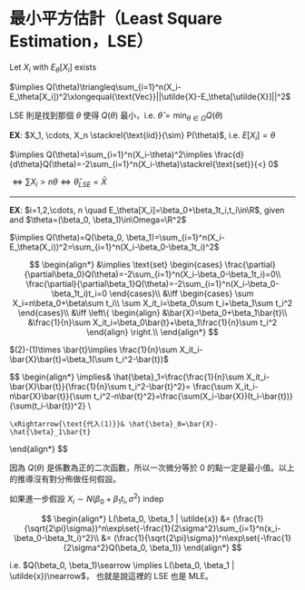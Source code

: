 # 最小平方估計（Least Square Estimation，LSE）

Let $X_i$ with $E_\theta[X_i]$ exists

$\implies Q(\theta)\triangleq\sum_{i=1}^n(X_i-E_\theta[X_i])^2\xlongequal{\text{Vec}}||\utilde{X}-E_\theta[\utilde{X}]||^2$

LSE 則是找到那個 $\theta$ 使得 $Q(\theta)$ 最小，i.e. $\hat{\theta}=\min_{\theta\in\Omega} Q(\theta)$

**EX**: $X_1, \cdots, X_n \stackrel{\text{iid}}{\sim} P(\theta)$, i.e. $E[X_i]=\theta$

$\implies Q(\theta)=\sum_{i=1}^n(X_i-\theta)^2\implies \frac{d}{d\theta}Q(\theta)=-2\sum_{i=1}^n(X_i-\theta)\stackrel{\text{set}}{<} 0$

$\iff \sum X_i>n\theta\iff \hat{\theta}_{LSE}=\bar{X}$

---

**EX**: $i=1,2,\cdots, n \quad E_\theta[X_i]=\beta_0+\beta_1t_i,t_i\in\R$, given and $\theta=(\beta_0, \beta_1)\in\Omega=\R^2$

$\implies Q(\theta)=Q(\beta_0, \beta_1)=\sum_{i=1}^n(X_i-E_\theta(X_i))^2=\sum_{i=1}^n(X_i-\beta_0-\beta_1t_i)^2$

$$
\begin{align*}
    &\implies \text{set} 
    \begin{cases}
        \frac{\partial}{\partial\beta_0}Q(\theta)=-2\sum_{i=1}^n(X_i-\beta_0-\beta_1t_i)=0\\
        \frac{\partial}{\partial\beta_1}Q(\theta)=-2\sum_{i=1}^n(X_i-\beta_0-\beta_1t_i)t_i=0
    \end{cases}\\
    &\iff
    \begin{cases}
        \sum X_i=n\beta_0+\beta\sum t_i\\
        \sum X_it_i=\beta_0\sum t_i+\beta_1\sum t_i^2
    \end{cases}\\
    &\iff
    \left\{
        \begin{align}
            &\bar{X}=\beta_0+\beta_1\bar{t}\\
            &\frac{1}{n}\sum X_it_i=\beta_0\bar{t}+\beta_1\frac{1}{n}\sum t_i^2
        \end{align}
    \right.\\
\end{align*}
$$

$(2)-(1)\times \bar{t}\implies \frac{1}{n}\sum X_it_i-\bar{X}\bar{t}=\beta_1(\sum t_i^2-\bar{t})$

$$
\begin{align*}
    \implies& \hat{\beta}_1=\frac{\frac{1}{n}\sum X_it_i-\bar{X}\bar{t}}{\frac{1}{n}\sum t_i^2-\bar{t}^2}=
\frac{\sum X_it_i-n\bar{X}\bar{t}}{\sum t_i^2-n\bar{t}^2}=\frac{\sum(X_i-\bar{X})(t_i-\bar{t})}{\sum(t_i-\bar{t})^2} \\

    \xRightarrow{\text{代入(1)}}& \hat{\beta}_0=\bar{X}-\hat{\beta}_1\bar{t}
\end{align*}
$$

因為 $Q(\theta)$ 是係數為正的二次函數，所以一次微分等於 0 的點一定是最小值。以上的推導沒有對分佈做任何假設。

如果進一步假設 $X_i\sim N(\beta_0+\beta_1t_i, \sigma^2)$ indep

$$
\begin{align*}
    L(\beta_0, \beta_1 | \utilde{x}) &= (\frac{1}{\sqrt{2\pi}\sigma})^n\exp\set{-\frac{1}{2\sigma^2}\sum_{i=1}^n(x_i-\beta_0-\beta_1t_i)^2}\\
    &= (\frac{1}{\sqrt{2\pi}\sigma})^n\exp\set{-\frac{1}{2\sigma^2}Q(\beta_0, \beta_1)}
\end{align*}
$$

i.e. $Q(\beta_0, \beta_1)\searrow \implies L(\beta_0, \beta_1 | \utilde{x})\nearrow$， 也就是說這裡的 LSE 也是 MLE。
